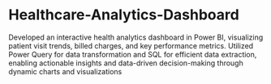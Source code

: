 # Healthcare-Analytics-Dashboard
Developed an interactive health analytics dashboard in Power BI, visualizing patient visit trends, billed charges, and key performance metrics. Utilized Power Query for data transformation and SQL for efficient data extraction, enabling actionable insights and data-driven decision-making through dynamic charts and visualizations
